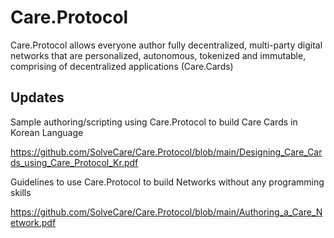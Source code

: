 # Care.Protocol

Care.Protocol allows everyone author fully decentralized, multi-party digital networks that are personalized, autonomous, tokenized and immutable, comprising of decentralized applications (Care.Cards)


## Updates

Sample authoring/scripting using Care.Protocol to build Care Cards in Korean Language

https://github.com/SolveCare/Care.Protocol/blob/main/Designing_Care_Cards_using_Care_Protocol_Kr.pdf


Guidelines to use Care.Protocol to build Networks without any programming skills

https://github.com/SolveCare/Care.Protocol/blob/main/Authoring_a_Care_Network.pdf

